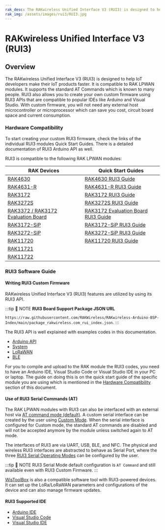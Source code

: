 ```yaml
---
rak_desc: The RAKwireless Unified Interface V3 (RUI3) is designed to help IoT developers make their IoT products faster. It is compatible to RAK LPWAN modules. It supports the standard AT Commands which is known to many people.
rak_img: /assets/images/rui3/RUI3.jpg
---
```


# RAKwireless Unified Interface V3 (RUI3)

## Overview

The RAKwireless Unified Interface V3 (RUI3) is designed to help IoT developers make their IoT products faster. It is compatible to RAK LPWAN modules. It supports the standard AT Commands which is known to many people<!---, as well as the Binary Mode-->.<!---The Binary mode is an improved version of the AT command with its efficient byte-array based protocol and implementation of checksum.--> RUI3 also allows you to create your own custom firmware using RUI3 APIs that are compatible to popular IDEs like Arduino and Visual Studio. With custom firmware, you will not need any external host microcontroller or microprocessor which can save you cost, circuit board space and current consumption.

### Hardware Compatibility

To start creating your custom RUI3 firmware, check the links of the individual RUI3 modules Quick Start Guides. There is a detailed documentation of RUI3 Arduino API as well.

RUI3 is compatible to the following RAK LPWAN modules:

| RAK Devices                                                                                           | Quick Start Guides                                                                                                                                                                    |
| ----------------------------------------------------------------------------------------------------- | ------------------------------------------------------------------------------------------------------------------------------------------------------------------------------------- |
| [RAK4630](/Product-Categories/WisDuo/RAK4630-Module/Overview/)                                        | [RAK4630 RUI3 Guide](https://docs.rakwireless.com/Product-Categories/WisDuo/RAK4630-Module/Quickstart/#rak4630-as-a-stand-alone-device-using-rui3)                                    |
| [RAK4631-R](/Product-Categories/WisBlock/RAK4631-R/Overview/)                                         | [RAK4631-R RUI3 Guide](https://docs.rakwireless.com/Product-Categories/WisBlock/RAK4631-R/Quickstart/)                                                                                |
| [RAK3172](/Product-Categories/WisDuo/RAK3172-Module/Overview/)                                        | [RAK3172 RUI3 Guide](https://docs.rakwireless.com/Product-Categories/WisDuo/RAK3172-Module/Quickstart/#rak3172-as-a-stand-alone-device-using-rui3)                                    |
| [RAK3272S](/Product-Categories/WisDuo/RAK3272S-Breakout-Board/Overview/)                              | [RAK3272S RUI3 Guide](https://docs.rakwireless.com/Product-Categories/WisDuo/RAK3272S-Breakout-Board/Quickstart/#rak3272s-breakout-board-as-a-stand-alone-device-using-rui3)          |
| [RAK3372 / RAK3172 Evaluation Board](/Product-Categories/WisDuo/RAK3172-Evaluation-Board/Overview/)   | [RAK3172 Evaluation Board RUI3 Guide](https://docs.rakwireless.com/Product-Categories/WisDuo/RAK3172-Evaluation-Board/Quickstart/#rak3172-e-as-a-stand-alone-device-using-rui3)       |
| [RAK3172-SiP](/Product-Categories/WisDuo/RAK3172-SiP/Overview/)                                       | [RAK3172-SiP RUI3 Guide](https://docs.rakwireless.com/Product-Categories/WisDuo/RAK3172-SiP/Quickstart/#rak3172-sip-as-a-stand-alone-device-using-rui3)                               |
| [RAK3272-SiP](/Product-Categories/WisDuo/RAK3272-SiP-Breakout-Board/Overview/)                        | [RAK3272-SiP RUI3 Guide](https://docs.rakwireless.com/Product-Categories/WisDuo/RAK3272-SiP-Breakout-Board/Quickstart/#rak3272-sip-breakout-board-as-a-stand-alone-device-using-rui3) |
| [RAK11720](/Product-Categories/WisDuo/RAK11720-Module/Overview)                                       | [RAK11720 RUI3 Guide](/Product-Categories/WisDuo/RAK11720-Module/Quickstart/#rak11720-as-a-stand-alone-device-using-rui3)                                                             | 
| [RAK11721](/Product-Categories/WisDuo/RAK11721-Breakout-Board/Overview)                               |                                                                                                                                                                                       | 
| [RAK11722](/Product-Categories/WisBlock/RAK11722/Overview)                                            |                                                                                                                                                                                       |

### RUI3 Software Guide

#### Writing RUI3 Custom Firmware

RAKwireless Unified Interface V3 (RUI3) features are utilized by using its RUI3 API. 

:::tip 📝 NOTE
**RUI3 Board Support Package JSON URL**

 `https://raw.githubusercontent.com/RAKWireless/RAKwireless-Arduino-BSP-Index/main/package_rakwireless.com_rui_index.json`.
:::

The RUI3 API is well explained with examples codes in this documentation.

- [Arduino API](/RUI3/Arduino-API/)
- [System](/RUI3/System/)
- [LoRaWAN](/RUI3/LoRaWAN/)
- [BLE](/RUI3/BLE/)
<!--- [Binary Mode](/RUI3/Binary-Mode/)-->

For you to compile and upload to the RAK module the RUI3 codes, you need to have an Arduino IDE, Visual Studio Code or Visual Studio IDE in your PC or laptop. The guide on doing this is on the quick start guide of the specific module you are using which is mentioned in the [Hardware Compatibility](/RUI3/#hardware-compatibility) section of this document.

#### Use of RUI3 Serial Commands (AT<!--- and Binary-->)

The RAK LPWAN modules with RUI3 can also be interfaced with an external host via [AT command mode (default)](/RUI3/Serial-Operating-Modes/AT-Command-Manual/)<!--- and [Binary command mode](/RUI3/Serial-Operating-Modes/Binary-Command-Manual/)-->. A custom serial interface can be created by the user using [Custom Mode](/RUI3/Serial-Operating-Modes/Custom-Mode/). When the serial interface is configured for Custom mode, the standard AT commands are disabled and will not be accepted anymore by the module unless switched again to AT mode.

The interfaces of RUI3 are via UART, USB, BLE, and NFC. The physical and wireless RUI3 interfaces are abstracted to behave as Serial Port, where the three [RUI3 Serial Operating Modes](/RUI3/Serial-Operating-Modes/#rui3-serial-operating-modes) can be configured by the user.

:::tip 📝 NOTE
RUI3 Serial Mode default configuration is `AT Command` and still available even with RUI3 Custom Firmware.
:::

[WisToolBox](https://docs.rakwireless.com/Product-Categories/Software-Tools/WisToolBox/Overview/) is also a compatible software tool with RUI3-powered devices. It can set up the LoRa/LoRaWAN parameters and configurations of the device and can also manage firmware updates.

#### RUI3 Supported IDE

- [Arduino IDE](/RUI3/Supported-IDE/#arduino-ide)
- [Visual Studio Code](/RUI3/Supported-IDE/#visual-studio-code-arduino-extension)
- [Visual Studio IDE](/RUI3/Supported-IDE/#visual-studio-ide)

